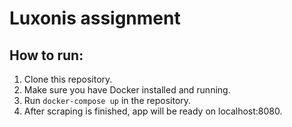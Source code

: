 # Luxonis assignment

## How to run:

1. Clone this repository.
2. Make sure you have Docker installed and running.
3. Run `docker-compose up` in the repository.
4. After scraping is finished, app will be ready on localhost:8080.
